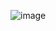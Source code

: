 ![image](https://user-images.githubusercontent.com/113006281/202099071-19373b82-0c5c-4478-82db-b9f08f0a3a45.png)
